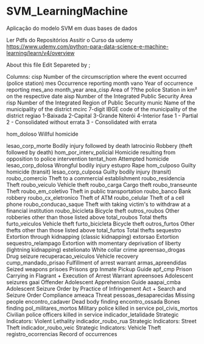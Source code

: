 # SVM_LearningMachine
Aplicação do modelo SVM em duas bases de dados

Ler Pdfs do Repositórios 
Assitir o Curso da udemy https://www.udemy.com/python-para-data-science-e-machine-learning/learn/v4/overview

About this file
Edit
Separeted by ;

Columns:
cisp Number of the circumscription where the event occurred (police station)
mes Occurrence reporting month
vano Year of occurrence reporting
mes_ano month_year
area_cisp Area of ??the police Station in km² on the respective date
aisp Number of the Integrated Public Security Area
risp Number of the Integrated Region of Public Security
munic Name of the municipality of the district
mcirc 7-digit IBGE code of the municipality of the district
regiao 1-Baixada 2-Capital 3-Grande Niterói 4-Interior
fase 1 - Partial 2 - Consolidated without errata 3 - Consolidated with errata

hom_doloso   Willful homicide

lesao_corp_morte   Bodily injury followed by death
latrocinio   Robbery (theft followed by death)
hom_por_interv_policial   Homicide resulting from opposition to police intervention
tentat_hom   Attempted homicide
lesao_corp_dolosa   Wrongful bodily injury
estupro   Rape
hom_culposo   Guilty homicide (transit)
lesao_corp_culposa   Guilty bodily injury (transit)
roubo_comercio   Theft to a commercial establishment
roubo_residencia   Theft
roubo_veiculo   Vehicle theft
roubo_carga   Cargo theft
roubo_transeunte   Theft
roubo_em_coletivo   Theft in public transportation
roubo_banco   Bank robbery
roubo_cx_eletronico   Theft of ATM
roubo_celular   Theft of a cell phone
roubo_conducao_saque   Theft with taking victim's to withdraw at a financial institution
roubo_bicicleta Bicycle theft
outros_roubos Other robberies other than those listed above
total_roubos Total thefts
furto_veiculos   Vehicle theft
furto_bicicleta Bicycle theft
outros_furtos Other thefts other than those listed above
total_furtos Total thefts
sequestro   Extortion through kidnapping (classic kidnapping)
extorsao   Extortion
sequestro_relampago   Extortion with momentary deprivation of liberty (lightning kidnapping)
estelionato White collar crime
apreensao_drogas   Drug seizure
recuperacao_veiculos   Vehicle recovery
cump_mandado_prisao   Fulfillment of arrest warrant
armas_apreendidas   Seized weapons
prisoes Prisons
grp Inmate Pickup Guide
apf_cmp Prison Carrying in Flagrant + Execution of Arrest Warrant
apreensoes Adolescent seizures
gaai Offender Adolescent Apprehension Guide
aaapai_cmba Adolescent Seizure Order by Practice of Infringement Act + Search and Seizure Order Compliance
ameaca   Threat
pessoas_desaparecidas   Missing people
encontro_cadaver   Dead body finding
encontro_ossada   Bones finding
pol_militares_mortos   Military police killed in service
pol_civis_mortos   Civilian police officers killed in service
indicador_letalidade Strategic Indicators: Violent Lethality
indicador_roubo_rua Strategic Indicators: Street Theft
indicador_roubo_veic Strategic Indicators: Vehicle Theft
registro_ocorrencias   Record of occurrences
